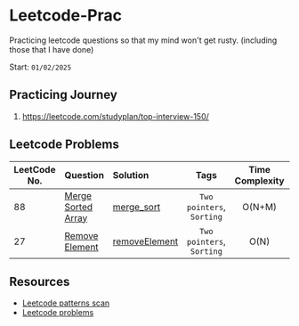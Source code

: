 # Leetcode-Prac
Practicing leetcode questions so that my mind won't get rusty. (including those that I have done)

Start: `01/02/2025`

## Practicing Journey
1. https://leetcode.com/studyplan/top-interview-150/

## Leetcode Problems
LeetCode No. | Question | Solution | Tags | Time Complexity | Space Complexity
--- | :--- | :--- | :---:  | :---: | :---:
88 | [Merge Sorted Array](https://leetcode.com/problems/merge-sorted-array/description/?envType=study-plan-v2&envId=top-interview-150) | [merge_sort](./solutions/leetCodeTopInterview.py) | `Two pointers`, `Sorting` | O(N+M) | O(1)
27 | [Remove Element](https://leetcode.com/problems/remove-element/description/?envType=study-plan-v2&envId=top-interview-150) | [removeElement](./solutions/leetCodeTopInterview.py) | `Two pointers`, `Sorting` | O(N) | O(1)

## Resources
- [Leetcode patterns scan](https://seanprashad.com/leetcode-patterns/)
- [Leetcode problems](https://github.com/fishercoder1534/Leetcode/tree/master)
